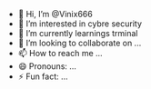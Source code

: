 - 👋 Hi, I’m @Vinix666
- 👀 I’m interested in cybre security 
- 🌱 I’m currently learnings trminal
- 💞️ I’m looking to collaborate on ...
- 📫 How to reach me ...
- 😄 Pronouns: ...
- ⚡ Fun fact: ...

<!---
Vinix666/Vinix666 is a ✨ special ✨ repository because its `README.md` (this file) appears on your GitHub profile.
You can click the Preview link to take a look at your changes.
--->
